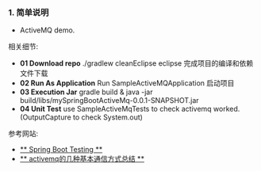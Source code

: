 ### 1. 简单说明 ###
+ ActiveMQ demo.

相关细节:   
+ **01 Download repo** ./gradlew cleanEclipse eclipse 完成项目的编译和依赖文件下载  
+ **02 Run As Application** Run  SampleActiveMQApplication 启动项目
+ **03 Execution Jar** gradle build & java -jar build/libs/mySpringBootActiveMq-0.0.1-SNAPSHOT.jar 
+ **04 Unit Test** use SampleActiveMqTests to check activemq worked. (OutputCapture to check System.out)

参考网站: 
+ [** Spring Boot Testing **](http://docs.spring.io/spring-boot/docs/current/reference/html/boot-features-testing.html)
+ [** activemq的几种基本通信方式总结 **](http://shmilyaw-hotmail-com.iteye.com/blog/1897635)

